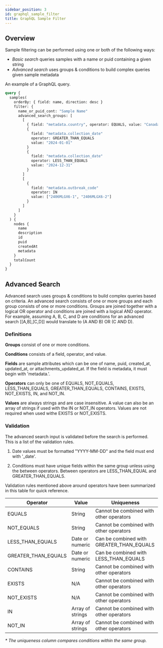 ```yaml
---
sidebar_position: 3
id: graphql_sample_filter
title: GraphQL Sample Filter
---
```


## Overview

Sample filtering can be performed using one or both of the following ways:

- _Basic search_ queries samples with a name or puid containing a given string
- _Advanced search_ uses groups & conditions to build complex queries given sample metadata

An example of a GraphQL query.

```graphql
query {
  samples(
    orderBy: { field: name, direction: desc }
    filter: {
      name_or_puid_cont: "Sample Name"
      advanced_search_groups: [
        [
          { field: "metadata.country", operator: EQUALS, value: "Canada" }
          {
            field: "metadata.collection_date"
            operator: GREATER_THAN_EQUALS
            value: "2024-01-01"
          }
          {
            field: "metadata.collection_date"
            operator: LESS_THAN_EQUALS
            value: "2024-12-31"
          }
        ]
        [
          {
            field: "metadata.outbreak_code"
            operator: IN
            value: ["2406MLGX6-1", "2406MLGX6-2"]
          }
        ]
      ]
    }
  ) {
    nodes {
      name
      description
      id
      puid
      createdAt
      metadata
    }
    totalCount
  }
}
```

## Advanced Search

Advanced search uses groups & conditions to build complex queries based on criteria. An advanced search consists of one or more groups and each group consists of one or more conditions. Groups are joined together with a logical OR operator and conditions are joined with a logical AND operator. For example, assuming A, B, C, and D are conditions for an advanced search [[A,B],[C,D]] would translate to (A AND B) OR (C AND D).

### Definitions

**Groups** consist of one or more conditions.

**Conditions** consists of a field, operator, and value.

**Fields** are sample attributes which can be one of name, puid, created_at, updated_at, or attachments_updated_at. If the field is metadata, it must begin with 'metadata.'.

**Operators** can only be one of EQUALS, NOT_EQUALS, LESS_THAN_EQUALS, GREATER_THAN_EQUALS, CONTAINS, EXISTS, NOT_EXISTS, IN, and NOT_IN.

**Values** are always strings and are case insensitive. A value can also be an array of strings if used with the IN or NOT_IN operators. Values are not required when used withe EXISTS or NOT_EXISTS.

### Validation

The advanced search input is validated before the search is performed. This is a list of the validation rules.

1. Date values must be formatted "YYYY-MM-DD" and the field must end with '\_date'.

2. Conditions must have unique fields within the same group unless using the between operators. Between operators are LESS_THAN_EQUAL and GREATER_THAN_EQUALS.

Validation rules mentioned above around operators have been summarized in this table for quick reference.

| Operator            | Value            | Uniqueness                               |
| ------------------- | ---------------- | ---------------------------------------- |
| EQUALS              | String           | Cannot be combined with other operators  |
| NOT_EQUALS          | String           | Cannot be combined with other operators  |
| LESS_THAN_EQUALS    | Date or numeric  | Can be combined with GREATER_THAN_EQUALS |
| GREATER_THAN_EQUALS | Date or numeric  | Can be combined with LESS_THAN_EQUALS    |
| CONTAINS            | String           | Cannot be combined with other operators  |
| EXISTS              | N/A              | Cannot be combined with other operators  |
| NOT_EXISTS          | N/A              | Cannot be combined with other operators  |
| IN                  | Array of strings | Cannot be combined with other operators  |
| NOT_IN              | Array of strings | Cannot be combined with other operators  |

_\* The uniqueness column compares conditions within the same group._
